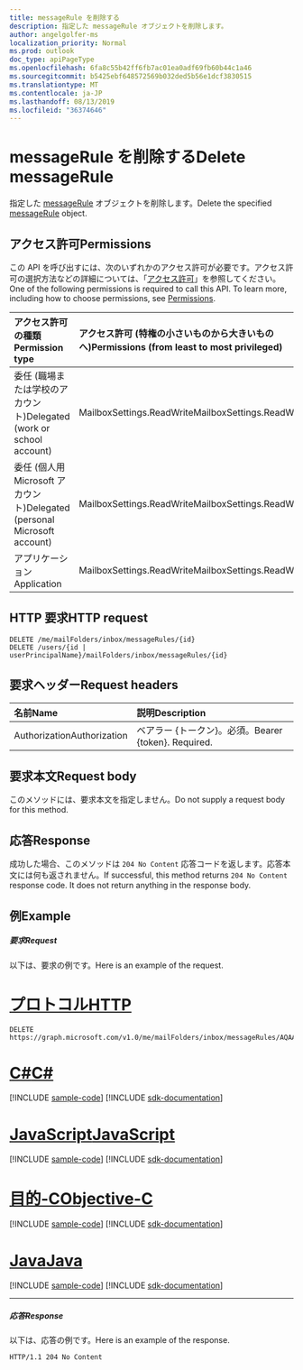 ```yaml
---
title: messageRule を削除する
description: 指定した messageRule オブジェクトを削除します。
author: angelgolfer-ms
localization_priority: Normal
ms.prod: outlook
doc_type: apiPageType
ms.openlocfilehash: 6fa8c55b42ff6fb7ac01ea0adf69fb60b44c1a46
ms.sourcegitcommit: b5425ebf648572569b032ded5b56e1dcf3830515
ms.translationtype: MT
ms.contentlocale: ja-JP
ms.lasthandoff: 08/13/2019
ms.locfileid: "36374646"
---
```

# <a name="delete-messagerule"></a><span data-ttu-id="fb062-103">messageRule を削除する</span><span class="sxs-lookup"><span data-stu-id="fb062-103">Delete messageRule</span></span>


<span data-ttu-id="fb062-104">指定した [messageRule](../resources/messagerule.md) オブジェクトを削除します。</span><span class="sxs-lookup"><span data-stu-id="fb062-104">Delete the specified [messageRule](../resources/messagerule.md) object.</span></span>

## <a name="permissions"></a><span data-ttu-id="fb062-105">アクセス許可</span><span class="sxs-lookup"><span data-stu-id="fb062-105">Permissions</span></span>
<span data-ttu-id="fb062-p101">この API を呼び出すには、次のいずれかのアクセス許可が必要です。アクセス許可の選択方法などの詳細については、「[アクセス許可](/graph/permissions-reference)」を参照してください。</span><span class="sxs-lookup"><span data-stu-id="fb062-p101">One of the following permissions is required to call this API. To learn more, including how to choose permissions, see [Permissions](/graph/permissions-reference).</span></span>

|<span data-ttu-id="fb062-108">アクセス許可の種類</span><span class="sxs-lookup"><span data-stu-id="fb062-108">Permission type</span></span>      | <span data-ttu-id="fb062-109">アクセス許可 (特権の小さいものから大きいものへ)</span><span class="sxs-lookup"><span data-stu-id="fb062-109">Permissions (from least to most privileged)</span></span>              |
|:--------------------|:---------------------------------------------------------|
|<span data-ttu-id="fb062-110">委任 (職場または学校のアカウント)</span><span class="sxs-lookup"><span data-stu-id="fb062-110">Delegated (work or school account)</span></span> | <span data-ttu-id="fb062-111">MailboxSettings.ReadWrite</span><span class="sxs-lookup"><span data-stu-id="fb062-111">MailboxSettings.ReadWrite</span></span>    |
|<span data-ttu-id="fb062-112">委任 (個人用 Microsoft アカウント)</span><span class="sxs-lookup"><span data-stu-id="fb062-112">Delegated (personal Microsoft account)</span></span> | <span data-ttu-id="fb062-113">MailboxSettings.ReadWrite</span><span class="sxs-lookup"><span data-stu-id="fb062-113">MailboxSettings.ReadWrite</span></span>    |
|<span data-ttu-id="fb062-114">アプリケーション</span><span class="sxs-lookup"><span data-stu-id="fb062-114">Application</span></span> | <span data-ttu-id="fb062-115">MailboxSettings.ReadWrite</span><span class="sxs-lookup"><span data-stu-id="fb062-115">MailboxSettings.ReadWrite</span></span> |

## <a name="http-request"></a><span data-ttu-id="fb062-116">HTTP 要求</span><span class="sxs-lookup"><span data-stu-id="fb062-116">HTTP request</span></span>
<!-- { "blockType": "ignored" } -->
```http
DELETE /me/mailFolders/inbox/messageRules/{id}
DELETE /users/{id | userPrincipalName}/mailFolders/inbox/messageRules/{id}
```
## <a name="request-headers"></a><span data-ttu-id="fb062-117">要求ヘッダー</span><span class="sxs-lookup"><span data-stu-id="fb062-117">Request headers</span></span>
| <span data-ttu-id="fb062-118">名前</span><span class="sxs-lookup"><span data-stu-id="fb062-118">Name</span></span>       | <span data-ttu-id="fb062-119">説明</span><span class="sxs-lookup"><span data-stu-id="fb062-119">Description</span></span>|
|:---------------|:----------|
| <span data-ttu-id="fb062-120">Authorization</span><span class="sxs-lookup"><span data-stu-id="fb062-120">Authorization</span></span>  | <span data-ttu-id="fb062-p102">ベアラー {トークン}。必須。</span><span class="sxs-lookup"><span data-stu-id="fb062-p102">Bearer {token}. Required.</span></span> |


## <a name="request-body"></a><span data-ttu-id="fb062-123">要求本文</span><span class="sxs-lookup"><span data-stu-id="fb062-123">Request body</span></span>
<span data-ttu-id="fb062-124">このメソッドには、要求本文を指定しません。</span><span class="sxs-lookup"><span data-stu-id="fb062-124">Do not supply a request body for this method.</span></span>


## <a name="response"></a><span data-ttu-id="fb062-125">応答</span><span class="sxs-lookup"><span data-stu-id="fb062-125">Response</span></span>
<span data-ttu-id="fb062-p103">成功した場合、このメソッドは `204 No Content` 応答コードを返します。応答本文には何も返されません。</span><span class="sxs-lookup"><span data-stu-id="fb062-p103">If successful, this method returns `204 No Content` response code. It does not return anything in the response body.</span></span>

## <a name="example"></a><span data-ttu-id="fb062-128">例</span><span class="sxs-lookup"><span data-stu-id="fb062-128">Example</span></span>
##### <a name="request"></a><span data-ttu-id="fb062-129">要求</span><span class="sxs-lookup"><span data-stu-id="fb062-129">Request</span></span>
<span data-ttu-id="fb062-130">以下は、要求の例です。</span><span class="sxs-lookup"><span data-stu-id="fb062-130">Here is an example of the request.</span></span>

# <a name="httptabhttp"></a>[<span data-ttu-id="fb062-131">プロトコル</span><span class="sxs-lookup"><span data-stu-id="fb062-131">HTTP</span></span>](#tab/http)
<!-- {
  "blockType": "request",
  "sampleKeys": ["inbox", "AQAAAJ5dZp8="],
  "name": "delete_messagerule"
}-->
```http
DELETE https://graph.microsoft.com/v1.0/me/mailFolders/inbox/messageRules/AQAAAJ5dZp8=

```
# <a name="ctabcsharp"></a>[<span data-ttu-id="fb062-132">C#</span><span class="sxs-lookup"><span data-stu-id="fb062-132">C#</span></span>](#tab/csharp)
[!INCLUDE [sample-code](../includes/snippets/csharp/delete-messagerule-csharp-snippets.md)]
[!INCLUDE [sdk-documentation](../includes/snippets/snippets-sdk-documentation-link.md)]

# <a name="javascripttabjavascript"></a>[<span data-ttu-id="fb062-133">JavaScript</span><span class="sxs-lookup"><span data-stu-id="fb062-133">JavaScript</span></span>](#tab/javascript)
[!INCLUDE [sample-code](../includes/snippets/javascript/delete-messagerule-javascript-snippets.md)]
[!INCLUDE [sdk-documentation](../includes/snippets/snippets-sdk-documentation-link.md)]

# <a name="objective-ctabobjc"></a>[<span data-ttu-id="fb062-134">目的-C</span><span class="sxs-lookup"><span data-stu-id="fb062-134">Objective-C</span></span>](#tab/objc)
[!INCLUDE [sample-code](../includes/snippets/objc/delete-messagerule-objc-snippets.md)]
[!INCLUDE [sdk-documentation](../includes/snippets/snippets-sdk-documentation-link.md)]

# <a name="javatabjava"></a>[<span data-ttu-id="fb062-135">Java</span><span class="sxs-lookup"><span data-stu-id="fb062-135">Java</span></span>](#tab/java)
[!INCLUDE [sample-code](../includes/snippets/java/delete-messagerule-java-snippets.md)]
[!INCLUDE [sdk-documentation](../includes/snippets/snippets-sdk-documentation-link.md)]

---

##### <a name="response"></a><span data-ttu-id="fb062-136">応答</span><span class="sxs-lookup"><span data-stu-id="fb062-136">Response</span></span>
<span data-ttu-id="fb062-137">以下は、応答の例です。</span><span class="sxs-lookup"><span data-stu-id="fb062-137">Here is an example of the response.</span></span> 
<!-- {
  "blockType": "response",
  "isEmpty": true
} -->
```http
HTTP/1.1 204 No Content
```

<!-- uuid: 8fcb5dbc-d5aa-4681-8e31-b001d5168d79
2015-10-25 14:57:30 UTC -->
<!-- {
  "type": "#page.annotation",
  "description": "Delete rule",
  "keywords": "",
  "section": "documentation",
  "tocPath": "",
  "suppressions": [
  ]
}-->
